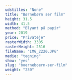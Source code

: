 ```yaml
---
udstilles: "None"
title: "Børnebørn ser film"
height: 31.5
width: 41.5
method: "Blyant på papir"
year: 2019
price: "Privateje"
rasterWidth: 3305
rasterHeight: 2516
fileName: "IMG_2220.JPG"
medie: "tegning"
show: "yes"
slug: "boerneboern-ser-film"
weight: "230"
---
```

